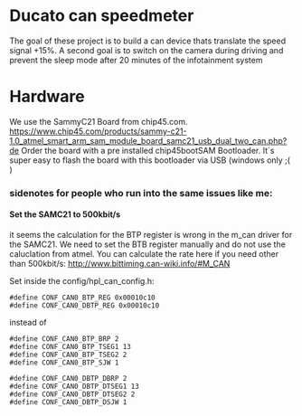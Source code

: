 # Ducato can speedmeter
The goal of these project is to build a can device thats translate the speed signal +15%. A second goal is to switch on the camera during driving and prevent the sleep mode after 20 minutes of the infotainment system

# Hardware
We use the SammyC21 Board from chip45.com. https://www.chip45.com/products/sammy-c21-1.0_atmel_smart_arm_sam_module_board_samc21_usb_dual_two_can.php?de
Order the board with a pre installed chip45bootSAM Bootloader. It´s super easy to flash the board with this bootloader via USB (windows only ;( )

### sidenotes for people who run into the same issues like me: 
#### Set the SAMC21 to 500kbit/s
it seems the calculation for the BTP register is wrong in the m_can driver for the SAMC21. We need to set the BTB register manually and do not use the caluclation from atmel. You can calculate the rate here if you need other than 500kbit/s: http://www.bittiming.can-wiki.info/#M_CAN

Set inside the config/hpl_can_config.h:
```
#define CONF_CAN0_BTP_REG 0x00010c10
#define CONF_CAN0_DBTP_REG 0x00010c10
```
instead of 
```
#define CONF_CAN0_BTP_BRP 2
#define CONF_CAN0_BTP_TSEG1 13
#define CONF_CAN0_BTP_TSEG2 2
#define CONF_CAN0_BTP_SJW 1

#define CONF_CAN0_DBTP_DBRP 2
#define CONF_CAN0_DBTP_DTSEG1 13
#define CONF_CAN0_DBTP_DTSEG2 2
#define CONF_CAN0_DBTP_DSJW 1
```
